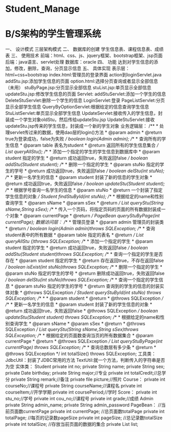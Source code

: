 # Student_Manage
# B/S架构的学生管理系统
一、	设计模式
三层架构模式
二、	数据库的创建
学生信息表、课程信息表、成绩表
三、	使用技术
前端：html、css、js、jquery框架、bootstrap框架、jsp页面
后端：java语言、servlet处理
数据库：oracle
四、	功能
达到对学生信息的添加，修改，删除，查询，分页显示信息
五、	具体实现
表示层：html+css+bootstrap
index.html:管理员的登录界面 action到loginServlet.java
		addStu.jsp:添加学生信息的页面
		option.html:选择分页查询或者显示全部信息（未用）
		stuByPage.jsp:分页显示全部信息
		stuList.jsp:单页显示全部信息
		updateStu.jsp:修改学生信息的页面
		Servlet:
addStuServlet:添加一个学生的信息
DeleteStuServlet:删除一个学生的信息
LoginServlet:登录
PageListServlet:分页显示全部学生信息
QueryByOptionServlet:根据给定的信息查询学生信息
StuListServlet:单页显示全部学生信息
UpdateServlet:接收传入的学生信息，封装成一个学生对象oldStu，然后传给updateStu.jsp
UpdateStuServlet:接收updateStu.jsp传来的学生信息，封装成一个新的学生对象
业务逻辑层：
		/**
	 * 处理servlet传过来的数据，使用dao层的login()方法
	 * @param admin
	 * @return true为登录成功，false为失败
	 */
	boolean login(Admin admin);
	/**
	 * 查询所有的学生信息
	 * @param table 表名为student
	 * @return 返回所有的学生信息集合
	 */
	List<Student> queryAllStu();
	/**
	 * 添加一个指定的学生的学生信息到数据库中
	 * @param student 指定的学生
	 * @return 成功返回true，失败返回false
	 */
	boolean addStu(Student student);
	/**
	 * 删除一个指定的学生
	 * @param stuNo 指定的学生的学号
	 * @return 成功返回true，失败返回false
	 */
	boolean delStu(int stuNo);
	/**
	 * 更新一名学生的信息
	 * @param student 封装了新的信息的学生对象
	 * @return 成功返回true，失败返回false
	 */
	boolean updateStu(Student student);
	/**
	 * 根据学号查询一名学生的信息
	 * @param stuNo
	 * @return 一个封装了指定学生信息的对象
	 */
	 Student findStuById(int stuNo);
		/**
		 * 根据给定的name和性别查询学生
		 * @param sName
		 * @param sSex
		 * @return 
		 */
	List<Student> queryStu(String sName,String sSex);
	/**
	 * 传入一个页码，将指定页码的页面的所有数据封装成一个对象
	 * @param currentPage
	 * @return
	 */
	PageBean<Student> queryStuByPage(int currentPage);
数据访问层：
	/**
	 * 管理员登录
	 * @param admin 管理员的封装类
	 * @return 
	 */
	boolean login(Admin admin)throws SQLException;
	/**
	 * 查询student表中的所有数据
	 * @param table 指定的表名
	 * @return 
	 */
	List<Student> queryAllStu ()throws SQLException;
	/**
	 * 添加一个指定的学生
	 * @param student 指定的学生
	 * @return 成功返回true，失败返回false
	 */
	boolean addStu(Student student)throws SQLException;
	/**
	 * 查询一个指定的学生是否存在
	 * @param student 指定的学生
	 * @return 存在返回true，不存在返回false
	 */
	boolean isExist(int stuNo)throws SQLException;
	/**
	 * 删除一个指定的学生
	 * @param stuNo 指定的学生的学号
	 * @return 删除成功返回true，失败返回false
	 */
	boolean delStu(int stuNo)throws SQLException;
	/**
	 * 查询一个指定的学生信息
	 * @param stuNo 指定的学生的学号
	 * @return 查询到的学生的信息的封装实体对象
	 * @throws SQLException
	 */
	Student queryStuById(int stuNo) throws SQLException;
	/**
	 * 
	 * @param student 
	 * @return 
	 * @throws SQLException
	 */
	/**
	 * 更新一名学生的信息
	 * @param student 封装了新的学生信息的对象
	 * @return 成功返回true，失败返回false
	 * @throws SQLException
	 */
	boolean updateStu(Student student) throws SQLException;
	/**
	 * 根据给定的name和性别查询学生
	 * @param sName
	 * @param sSex
	 * @return 
	 * @throws SQLException
	 */
	List<Student> queryStu(String sName,String sSex)throws SQLException;
	/**
	 * 根据给定的页面数查询当页的所有数据集合
	 * @param currentPage
	 * @return
	 * @throws SQLException
	 */
	List<Student> queryStuByPage(int currentPage) throws SQLException;
	/**
	 * 查询总数居有多少条
	 * @return
	 * @throws SQLException
	 */
	int totalSize() throws SQLException;
工具类：
JdbcUtil：封装了JDBC常用的方法
TextUtil:就一个方法，判断传入的字符串是否为空
实体类：
Student
private int no;
private String name;
private String sex;
private Date birthday;
private String major;//专业
private int totalCredit;//总学分
private String remark;//备注
private file picture;//照片
	Course：
	private int courseNo;//课程号
	private String courseName;//课程名
	private int courseItem;//开学学期
	private int coursePeriod;//学时
	Score：
		private int stu_no;//学号
	private int cou_no;//课程号
	private int grade;//成绩
Admin
private String admin_name;
		private String admin_password
PageBean：
	//当前页面数currentPage
	private int currentPage;
	//总页面数totalPage
	private int totalPage;
	//每页的记录数pageSize
	private int pageSize;
	//总记录数totalSize
	private int totalSize;
	//存放当前页面的数据的集合
	private List<T> list;

